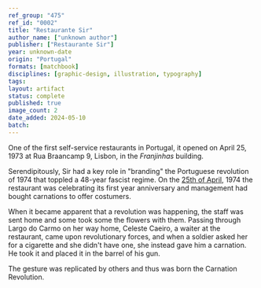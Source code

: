 ```yaml
---
ref_group: "475"
ref_id: "0002"
title: "Restaurante Sir"
author_name: ["unknown author"]
publisher: ["Restaurante Sir"]
year: unknown-date
origin: "Portugal"
formats: [matchbook]
disciplines: [graphic-design, illustration, typography]
tags:
layout: artifact
status: complete
published: true
image_count: 2
date_added: 2024-05-10
batch:
---
```


One of the first self-service restaurants in Portugal, it opened on April 25, 1973 at Rua Braancamp 9, Lisbon, in the <em>Franjinhas</em> building.

<p>Serendipitously, Sir had a key role in "branding" the Portuguese revolution of 1974 that toppled a 48-year fascist regime. On the <a class="text cat-link tag" href="/tags/25 de Abril/"> 25th of April</a>, 1974 the restaurant was celebrating its first year anniversary and management had bought carnations to offer costumers.</p>

<p>When it became apparent that a revolution was happening, the staff was sent home and some took some the flowers with them. Passing through Largo do Carmo on her way home, Celeste Caeiro, a waiter at the restaurant, came upon revolutionary forces, and when a soldier asked her for a cigarette and she didn't have one, she instead gave him a carnation. He took it and placed it in the barrel of his gun.</p>

<p>The gesture was replicated by others and thus was born the Carnation Revolution.</p>
